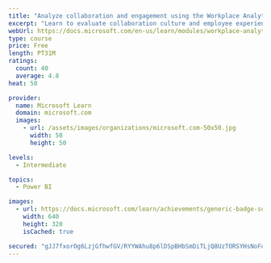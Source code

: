 ```yaml
---
title: "Analyze collaboration and engagement using the Workplace Analytics Ways of working assessment dashboard"
excerpt: "Learn to evaluate collaboration culture and employee experience with a Power BI template using Workplace Analytics data."
webUrl: https://docs.microsoft.com/en-us/learn/modules/workplace-analytics-ways-working/
type: course
price: Free
length: PT31M
ratings:
  count: 40
  average: 4.8
heat: 50

provider:
  name: Microsoft Learn
  domain: microsoft.com
  images:
    - url: /assets/images/organizations/microsoft.com-50x50.jpg
      width: 50
      height: 50

levels:
  - Intermediate

topics:
  - Power BI

images:
  - url: https://docs.microsoft.com/learn/achievements/generic-badge-social.png
    width: 640
    height: 320
    isCached: true

secured: "gJJ7fxorOg6LzjGfhwfGV/RYYWAhu8p6lDSpBHbSmDiTLjQ8UzTORSYHsNoFo63yG7LuqtZwOpMf5F1hHbVHt5+RVSr0al+7pl58glf42iB8tfRkayb3MgoRovcdXsRqCmcKEHUFc+MZSGNYdWVNMqGU3ZzLuw2LzLpXsyinOzbZr45qV6eFqshDcIgTjnGfcjxaltz9QUo14eFlMnwKu/EmCe6wYERVEImWrxLPVZ894P0mkGI/0/bSLY5/wY0cnSE1ecTNin1zBRrhW+CThmV8FWhAOmaJFsclq3U71jqZYdXUwKlQ3F+IWD5t0AMbo8lZj/XfaEzwD+pU+z2aBK8aWwmnrLNQK0ra0jFJ+jgMv5shg3hcQuxQtB56Q9dTSde84TRrm8f31OyxRLX1ZVve+0ah5fnPuAdMiAaetaM=;Hh+gW4xZzASXCdeHulYDAg=="
---
```


